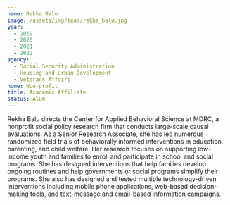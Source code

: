 ```yaml
---
name: Rekha Balu
image: /assets/img/team/rekha_balu.jpg 
year: 
  - 2019
  - 2020
  - 2021
  - 2022
agency:   
  - Social Security Administration
  - Housing and Urban Development
  - Veterans Affairs
home: Non-profit
title: Academic Affiliate
status: Alum
---
```


Rekha Balu directs the Center for Applied Behavioral Science at MDRC, a nonprofit social policy research firm that conducts large-scale causal evaluations. As a Senior Research Associate, she has led numerous randomized field trials of behaviorally informed interventions in education, parenting, and child welfare. Her research focuses on supporting low-income youth and families to enroll and participate in school and social programs. She has designed interventions that help families develop ongoing routines and help governments or social programs simplify their programs. She also has designed and tested multiple technology-driven interventions including mobile phone applications, web-based decision-making tools, and text-message and email-based information campaigns. 
